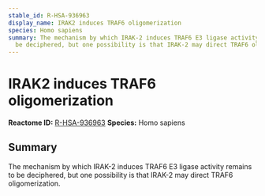 ```yaml
---
stable_id: R-HSA-936963
display_name: IRAK2 induces TRAF6 oligomerization
species: Homo sapiens
summary: The mechanism by which IRAK-2 induces TRAF6 E3 ligase activity remains to
  be deciphered, but one possibility is that IRAK-2 may direct TRAF6 oligomerization.
---
```


# IRAK2 induces TRAF6 oligomerization
**Reactome ID:** [R-HSA-936963](https://reactome.org/content/detail/R-HSA-936963)
**Species:** Homo sapiens

## Summary

The mechanism by which IRAK-2 induces TRAF6 E3 ligase activity remains to be deciphered, but one possibility is that IRAK-2 may direct TRAF6 oligomerization.
